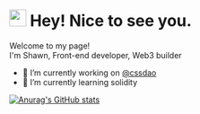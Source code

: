 <h1><img src="https://emojis.slackmojis.com/emojis/images/1531849430/4246/blob-sunglasses.gif?1531849430" width="30"/> Hey! Nice to see you.</h1>


<p>Welcome to my page! </br> I'm Shawn, Front-end developer, Web3 builder </p>

- 🔭 I’m currently working on [@cssdao](https://github.com/cssdao)
- 🌱 I’m currently learning solidity
</p>

[![Anurag's GitHub stats](https://github-readme-stats.vercel.app/api?username=shawncvv&count_private=true&show_icons=true&theme=dracula&hide=stars)](https://github.com/shawncvv)

